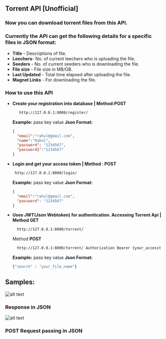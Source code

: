 ## Torrent API [Unofficial]
### Now you can download torrent files from this API. 


### Currently the API can get the following details for a specific files in JSON format:
* **Title** - Descriptions of file. 
* **Leechers**- No. of current leechers who is uploading the file. 
* **Seeders** - No. of current seeders who is downloading the file.
* **File size** - File size in MB/GB.
* **Last Updated** - Total time elapsed after uploading the file. 
* **Magnet Links** -  For downloading the file.


### How to use this API
* **Create your registration into database | Method:POST**


   ```sh 
      http://127.0.0.1:8000/register/ 
    ```
  **Example:** pass key value **Json Format:**
  
  ```json 
  {
    "email":"rahul@gmail.com",
    "name":"Rahul",
    "password": "1234567",
    "password2":"1234567"
  }
    ```

* **Login and get your access token | Method : POST**


     ```sh 
      http://127.0.0.1:8000/login/ 
    ```
  **Example:** pass key value **Json Format:**

  ```json 
  {
    "email":"rahul@gmail.com",
    "password": "1234567"
  }
    ```

* **Uses JWT(Json Webtoken) for authentication. Accessing Torrent Api | Method GET** 

    ```sh 
      http://127.0.0.1:8000/torrent/ 
    ```
    Method **POST** 

    ```sh 
      http://127.0.0.1:8000/torrent/ Authorization Bearer {your_accesstoken} 
    ```
    
    **Example:** pass key value **Json Format:** 
    
    ```sh 
    {"search" : "your_file_name"}
    ```

## Samples:

![alt text](https://github.com/PeeusD/TorrentApi/blob/main/gitpic/Capture2.PNG) <br>
### Response in JSON
![alt text](https://github.com/PeeusD/TorrentApi/blob/main/gitpic/Capture3.png) <br>
### POST Request passing in JSON
